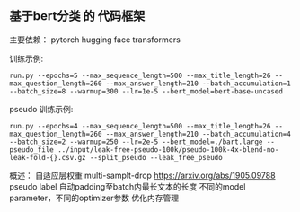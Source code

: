 ## 基于bert分类 的 代码框架

主要依赖：
	pytorch
	hugging face transformers
	

训练示例:

`run.py --epochs=5 --max_sequence_length=500 --max_title_length=26 --max_question_length=260 --max_answer_length=210 --batch_accumulation=1 --batch_size=8 --warmup=300 --lr=1e-5 --bert_model=bert-base-uncased`

pseudo 训练示例:

`run.py --epochs=4 --max_sequence_length=500 --max_title_length=26 --max_question_length=260 --max_answer_length=210 --batch_accumulation=4 --batch_size=2 --warmup=250 --lr=2e-5 --bert_model=./bart.large --pseudo_file ../input/leak-free-pseudo-100k/pseudo-100k-4x-blend-no-leak-fold-{}.csv.gz --split_pseudo --leak_free_pseudo` 





概述：
自适应层权重
multi-samplt-drop  https://arxiv.org/abs/1905.09788 
pseudo label
自动padding至batch内最长文本的长度
不同的model parameter，不同的optimizer参数 
优化内存管理
